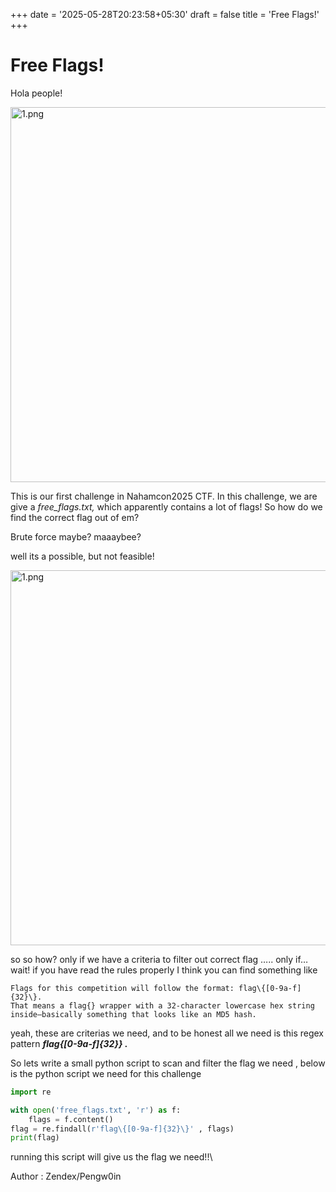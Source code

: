 +++
date = '2025-05-28T20:23:58+05:30'
draft = false
title = 'Free Flags!'
+++

# Free Flags!

Hola people!

<img src="/images/freeflags/1.png" alt="1.png" width="600">

This is our first challenge in Nahamcon2025 CTF. In this challenge, we are give a *free_flags.txt,* which apparently contains a lot of flags! So how do we find the correct flag out of em?

Brute force maybe? maaaybee? 

well its a possible, but not feasible!

<img src="/images/freeflags/2.png" alt="1.png" width="600">

so so how? only if we have a criteria to filter out correct flag ….. only if… wait! if you have read the rules properly I think you can find something like 

```Text
Flags for this competition will follow the format: flag\{[0-9a-f]{32}\}. 
That means a flag{} wrapper with a 32-character lowercase hex string 
inside—basically something that looks like an MD5 hash. 
```

yeah, these are criterias we need, and to be honest all we need is this regex pattern ***flag\{[0-9a-f]{32}\} .*** 

So lets write a small python script to scan and filter the flag we need , below is the python script we need for this challenge 

```python
import re

with open('free_flags.txt', 'r') as f:
	flags = f.content()
flag = re.findall(r'flag\{[0-9a-f]{32}\}' , flags)
print(flag)
```

running this script will give us the flag we need!!\

Author : Zendex/Pengw0in